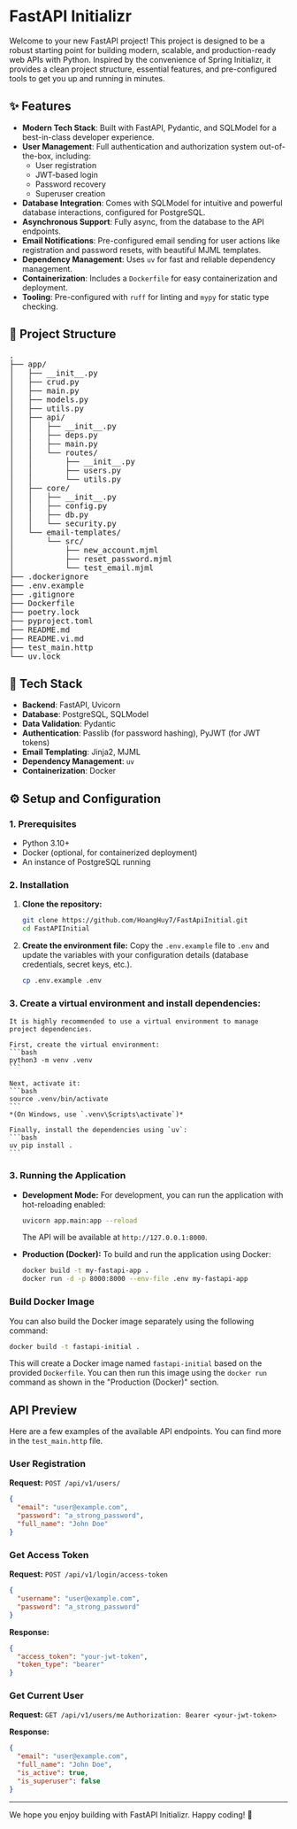 # FastAPI Initializr

Welcome to your new FastAPI project! This project is designed to be a robust starting point for building modern, scalable, and production-ready web APIs with Python. Inspired by the convenience of Spring Initializr, it provides a clean project structure, essential features, and pre-configured tools to get you up and running in minutes.

## ✨ Features

*   **Modern Tech Stack**: Built with FastAPI, Pydantic, and SQLModel for a best-in-class developer experience.
*   **User Management**: Full authentication and authorization system out-of-the-box, including:
    *   User registration
    *   JWT-based login
    *   Password recovery
    *   Superuser creation
*   **Database Integration**: Comes with SQLModel for intuitive and powerful database interactions, configured for PostgreSQL.
*   **Asynchronous Support**: Fully async, from the database to the API endpoints.
*   **Email Notifications**: Pre-configured email sending for user actions like registration and password resets, with beautiful MJML templates.
*   **Dependency Management**: Uses `uv` for fast and reliable dependency management.
*   **Containerization**: Includes a `Dockerfile` for easy containerization and deployment.
*   **Tooling**: Pre-configured with `ruff` for linting and `mypy` for static type checking.

## 🌳 Project Structure

<pre>
.
├── app/
│   ├── __init__.py
│   ├── crud.py
│   ├── main.py
│   ├── models.py
│   ├── utils.py
│   ├── api/
│   │   ├── __init__.py
│   │   ├── deps.py
│   │   ├── main.py
│   │   └── routes/
│   │       ├── __init__.py
│   │       ├── users.py
│   │       └── utils.py
│   ├── core/
│   │   ├── __init__.py
│   │   ├── config.py
│   │   ├── db.py
│   │   └── security.py
│   └── email-templates/
│       └── src/
│           ├── new_account.mjml
│           ├── reset_password.mjml
│           └── test_email.mjml
├── .dockerignore
├── .env.example
├── .gitignore
├── Dockerfile
├── poetry.lock
├── pyproject.toml
├── README.md
├── README.vi.md
├── test_main.http
└── uv.lock
</pre>

## 🚀 Tech Stack

*   **Backend**: FastAPI, Uvicorn
*   **Database**: PostgreSQL, SQLModel
*   **Data Validation**: Pydantic
*   **Authentication**: Passlib (for password hashing), PyJWT (for JWT tokens)
*   **Email Templating**: Jinja2, MJML
*   **Dependency Management**: `uv`
*   **Containerization**: Docker

## ⚙️ Setup and Configuration

### 1. Prerequisites

*   Python 3.10+
*   Docker (optional, for containerized deployment)
*   An instance of PostgreSQL running

### 2. Installation

1.  **Clone the repository:**
    ```bash
    git clone https://github.com/HoangHuy7/FastApiInitial.git
    cd FastAPIInitial
    ```

2.  **Create the environment file:**
    Copy the `.env.example` file to `.env` and update the variables with your configuration details (database credentials, secret keys, etc.).
    ```bash
    cp .env.example .env
    ```

### 3. Create a virtual environment and install dependencies:
    It is highly recommended to use a virtual environment to manage project dependencies.

    First, create the virtual environment:
    ```bash
    python3 -m venv .venv
    ```

    Next, activate it:
    ```bash
    source .venv/bin/activate
    ```
    *(On Windows, use `.venv\Scripts\activate`)*

    Finally, install the dependencies using `uv`:
    ```bash
    uv pip install .
    ```

### 3. Running the Application

*   **Development Mode:**
    For development, you can run the application with hot-reloading enabled:
    ```bash
    uvicorn app.main:app --reload
    ```
    The API will be available at `http://127.0.0.1:8000`.

*   **Production (Docker):**
    To build and run the application using Docker:
    ```bash
    docker build -t my-fastapi-app .
    docker run -d -p 8000:8000 --env-file .env my-fastapi-app
    ```

### Build Docker Image

You can also build the Docker image separately using the following command:

```bash
docker build -t fastapi-initial .
```

This will create a Docker image named `fastapi-initial` based on the provided `Dockerfile`. You can then run this image using the `docker run` command as shown in the "Production (Docker)" section.

## API Preview

Here are a few examples of the available API endpoints. You can find more in the `test_main.http` file.

### User Registration

**Request:**
`POST /api/v1/users/`
```json
{
  "email": "user@example.com",
  "password": "a_strong_password",
  "full_name": "John Doe"
}
```

### Get Access Token

**Request:**
`POST /api/v1/login/access-token`
```json
{
  "username": "user@example.com",
  "password": "a_strong_password"
}
```

**Response:**
```json
{
  "access_token": "your-jwt-token",
  "token_type": "bearer"
}
```

### Get Current User

**Request:**
`GET /api/v1/users/me`
`Authorization: Bearer <your-jwt-token>`

**Response:**
```json
{
  "email": "user@example.com",
  "full_name": "John Doe",
  "is_active": true,
  "is_superuser": false
}
```

---

We hope you enjoy building with FastAPI Initializr. Happy coding! 🚀
